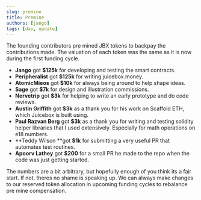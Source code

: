```yaml
---
slug: premine
title: Premine
authors: [jango]
tags: [dao, update]
---
```


The founding contributors pre mined JBX tokens to backpay the contributions made. The valuation of each token was the same as it is now during the first funding cycle.

- **Jango** got **$125k** for developing and testing the smart contracts.
- **Peripheralist** got **$125k** for writing juicebox.money.
- **AtomicMieos** got **$10k** for always being around to help shape ideas.
- **Sage** got **$7k** for design and illustration commissions.
- **Nervetrip** got **$3k** for helping to write an early prototype and do code reviews.
- **Austin Griffith** got **$3k** as a thank you for his work on Scaffold ETH, which Juicebox is built using.
- **Paul Razvan Berg** got **$3k** as a thank you for writing and testing solidity helper libraries that I used extensively. Especially for math operations on e18 numbers.
- **Teddy Wilson **got **$1k** for submitting a very useful PR that automates test routines.
- **Apoorv Lathey** got **$200** for a small PR he made to the repo when the code was just getting started.

The numbers are a bit arbitrary, but hopefully enough of you think its a fair start. If not, theres no shame is speaking up. We can always make changes to our reserved token allocation in upcoming funding cycles to rebalance pre mine compensation.
